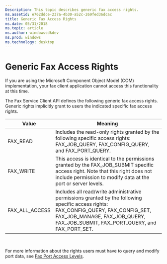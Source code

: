 ```yaml
---
Description: This topic describes generic fax access rights.
ms.assetid: e762ddce-237a-4b30-a52c-269fed36dcac
title: Generic Fax Access Rights
ms.date: 05/31/2018
ms.topic: article
ms.author: windowssdkdev
ms.prod: windows
ms.technology: desktop
---
```


# Generic Fax Access Rights

If you are using the Microsoft Component Object Model (COM) implementation, your fax client application cannot access this functionality at this time.

The Fax Service Client API defines the following generic fax access rights. Generic rights implicitly grant to users the indicated specific fax access rights.



| Value            | Meaning                                                                                                                                                                                                                              |
|------------------|--------------------------------------------------------------------------------------------------------------------------------------------------------------------------------------------------------------------------------------|
| FAX\_READ        | Includes the read-only rights granted by the following specific access rights: FAX\_JOB\_QUERY, FAX\_CONFIG\_QUERY, and FAX\_PORT\_QUERY.                                                                                            |
| FAX\_WRITE       | This access is identical to the permissions granted by the FAX\_JOB\_SUBMIT specific access right. Note that this right does not include permission to modify data at the port or server levels.                                     |
| FAX\_ALL\_ACCESS | Includes all read/write administrative permissions granted by the following specific access rights: FAX\_CONFIG\_QUERY, FAX\_CONFIG\_SET, FAX\_JOB\_MANAGE, FAX\_JOB\_QUERY, FAX\_JOB\_SUBMIT, FAX\_PORT\_QUERY, and FAX\_PORT\_SET. |



 

For more information about the rights users must have to query and modify port data, see [Fax Port Access Levels](-mfax-fax-port-access-levels.md).

 

 



